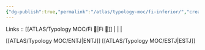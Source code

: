 ```yaml
---
{"dg-publish":true,"permalink":"/atlas/typology-moc/fi-inferior/","created":"2023-01-05T12:02:02.686+01:00","updated":"2023-02-26T16:45:14.302+01:00"}
---
```


Links :: [[ATLAS/Typology MOC/Fi 🔱\|Fi 🔱]] |  |  | 

[[ATLAS/Typology MOC/ENTJ\|ENTJ]]
[[ATLAS/Typology MOC/ESTJ\|ESTJ]]
